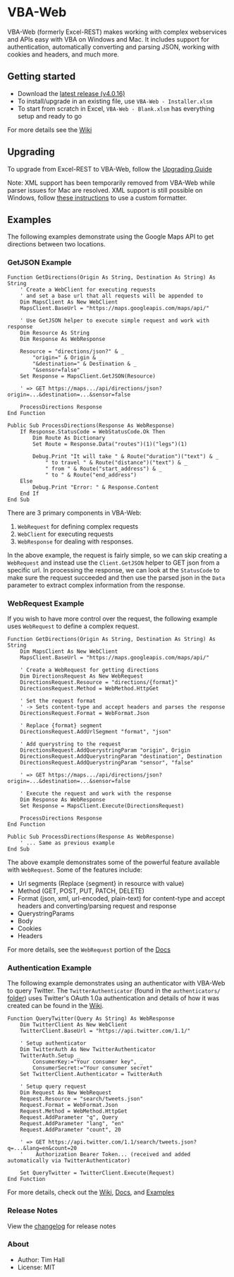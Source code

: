 VBA-Web
=======

VBA-Web (formerly Excel-REST) makes working with complex webservices and APIs easy with VBA on Windows and Mac. It includes support for authentication, automatically converting and parsing JSON, working with cookies and headers, and much more.

Getting started
---------------

- Download the [latest release (v4.0.16)](https://github.com/VBA-tools/VBA-Web/releases)
- To install/upgrade in an existing file, use `VBA-Web - Installer.xlsm`
- To start from scratch in Excel, `VBA-Web - Blank.xlsm` has everything setup and ready to go

For more details see the [Wiki](https://github.com/VBA-tools/VBA-Web/wiki)

Upgrading
---------

To upgrade from Excel-REST to VBA-Web, follow the [Upgrading Guide](https://github.com/VBA-tools/VBA-Web/wiki/Upgrading-from-v3.*-to-v4.*)

Note: XML support has been temporarily removed from VBA-Web while parser issues for Mac are resolved.
XML support is still possible on Windows, follow [these instructions](https://github.com/VBA-tools/VBA-Web/wiki/XML-Support-in-4.0) to use a custom formatter.

Examples
-------

The following examples demonstrate using the Google Maps API to get directions between two locations.

### GetJSON Example
```VB.net
Function GetDirections(Origin As String, Destination As String) As String
    ' Create a WebClient for executing requests
    ' and set a base url that all requests will be appended to
    Dim MapsClient As New WebClient
    MapsClient.BaseUrl = "https://maps.googleapis.com/maps/api/"
    
    ' Use GetJSON helper to execute simple request and work with response
    Dim Resource As String
    Dim Response As WebResponse
    
    Resource = "directions/json?" & _
        "origin=" & Origin & _
        "&destination=" & Destination & _
        "&sensor=false"
    Set Response = MapsClient.GetJSON(Resource)
    
    ' => GET https://maps.../api/directions/json?origin=...&destination=...&sensor=false
    
    ProcessDirections Response
End Function

Public Sub ProcessDirections(Response As WebResponse)
    If Response.StatusCode = WebStatusCode.Ok Then
        Dim Route As Dictionary
        Set Route = Response.Data("routes")(1)("legs")(1)

        Debug.Print "It will take " & Route("duration")("text") & _
            " to travel " & Route("distance")("text") & _
            " from " & Route("start_address") & _
            " to " & Route("end_address")
    Else
        Debug.Print "Error: " & Response.Content
    End If
End Sub
```

There are 3 primary components in VBA-Web: 

1. `WebRequest` for defining complex requests
2. `WebClient` for executing requests
3. `WebResponse` for dealing with responses. 
 
In the above example, the request is fairly simple, so we can skip creating a `WebRequest` and instead use the `Client.GetJSON` helper to GET json from a specific url. In processing the response, we can look at the `StatusCode` to make sure the request succeeded and then use the parsed json in the `Data` parameter to extract complex information from the response. 

### WebRequest Example

If you wish to have more control over the request, the following example uses `WebRequest` to define a complex request.

```VB.net
Function GetDirections(Origin As String, Destination As String) As String
    Dim MapsClient As New WebClient
    MapsClient.BaseUrl = "https://maps.googleapis.com/maps/api/"
    
    ' Create a WebRequest for getting directions
    Dim DirectionsRequest As New WebRequest
    DirectionsRequest.Resource = "directions/{format}"
    DirectionsRequest.Method = WebMethod.HttpGet
    
    ' Set the request format 
    ' -> Sets content-type and accept headers and parses the response
    DirectionsRequest.Format = WebFormat.Json
    
    ' Replace {format} segment
    DirectionsRequest.AddUrlSegment "format", "json"
    
    ' Add querystring to the request
    DirectionsRequest.AddQuerystringParam "origin", Origin
    DirectionsRequest.AddQuerystringParam "destination", Destination
    DirectionsRequest.AddQuerystringParam "sensor", "false"
    
    ' => GET https://maps.../api/directions/json?origin=...&destination=...&sensor=false
    
    ' Execute the request and work with the response
    Dim Response As WebResponse
    Set Response = MapsClient.Execute(DirectionsRequest)
    
    ProcessDirections Response
End Function

Public Sub ProcessDirections(Response As WebResponse)
    ' ... Same as previous example
End Sub
```

The above example demonstrates some of the powerful feature available with `WebRequest`. Some of the features include:

- Url segments (Replace {segment} in resource with value)
- Method (GET, POST, PUT, PATCH, DELETE)
- Format (json, xml, url-encoded, plain-text) for content-type and accept headers and converting/parsing request and response
- QuerystringParams
- Body
- Cookies
- Headers

For more details, see the `WebRequest` portion of the [Docs](https://vba-tools.github.io/VBA-Web/docs/)

### Authentication Example

The following example demonstrates using an authenticator with VBA-Web to query Twitter. The `TwitterAuthenticator` (found in the `authenticators/` [folder](https://github.com/VBA-tools/VBA-Web/tree/master/authenticators)) uses Twitter's OAuth 1.0a authentication and details of how it was created can be found in the [Wiki](https://github.com/VBA-tools/VBA-Web/wiki/Implementing-your-own-IAuthenticator).

```VB.net
Function QueryTwitter(Query As String) As WebResponse
    Dim TwitterClient As New WebClient
    TwitterClient.BaseUrl = "https://api.twitter.com/1.1/"
    
    ' Setup authenticator
    Dim TwitterAuth As New TwitterAuthenticator
    TwitterAuth.Setup _
        ConsumerKey:="Your consumer key", _
        ConsumerSecret:="Your consumer secret"
    Set TwitterClient.Authenticator = TwitterAuth
    
    ' Setup query request
    Dim Request As New WebRequest
    Request.Resource = "search/tweets.json"
    Request.Format = WebFormat.Json
    Request.Method = WebMethod.HttpGet
    Request.AddParameter "q", Query
    Request.AddParameter "lang", "en"
    Request.AddParameter "count", 20
    
    ' => GET https://api.twitter.com/1.1/search/tweets.json?q=...&lang=en&count=20
    '    Authorization Bearer Token... (received and added automatically via TwitterAuthenticator)
    
    Set QueryTwitter = TwitterClient.Execute(Request)
End Function
```

For more details, check out the [Wiki](https://github.com/VBA-tools/VBA-Web/wiki), [Docs](https://vba-tools.github.com/VBA-Web/docs/), and [Examples](https://github.com/VBA-tools/VBA-Web/tree/master/examples)

### Release Notes

View the [changelog](https://github.com/VBA-tools/VBA-Web/blob/master/CHANGELOG.md) for release notes

### About

- Author: Tim Hall
- License: MIT
